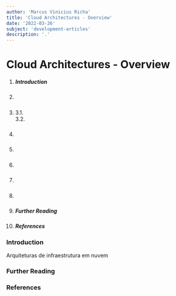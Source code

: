 ```yaml
---
author: 'Marcus Vinicius Richa'
title: 'Cloud Architectures - Overview'
date: '2022-03-26'
subject: 'development-articles'
description: '.'
---
```


# Cloud Architectures - Overview

1. ##### Introduction  
2. ##### 
3. #####  
	3.1.	
	3.2.
4. ##### 
5. ##### 
6. ##### 
7. #####  
8. ##### 
9. ##### Further Reading
10. ##### References

### Introduction
 











Arquiteturas de infraestrutura em nuvem

### Further Reading

[]()

### References



[]()

